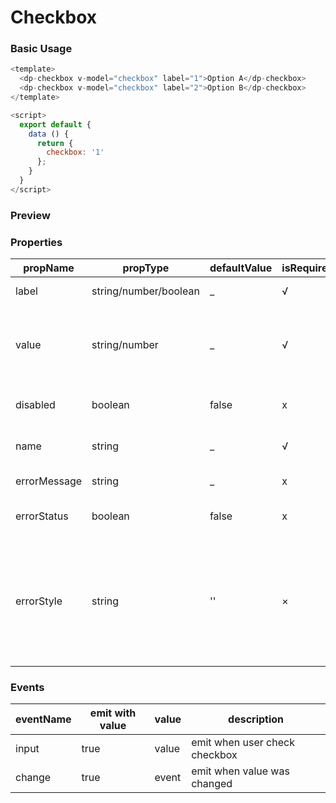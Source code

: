 # Checkbox

### Basic Usage

```js
<template>
  <dp-checkbox v-model="checkbox" label="1">Option A</dp-checkbox>
  <dp-checkbox v-model="checkbox" label="2">Option B</dp-checkbox>
</template>

<script>
  export default {
    data () {
      return {
        checkbox: '1'
      };
    }
  }
</script>
```
### Preview
<!-- STORY -->

### Properties

| propName     | propType      | defaultValue | isRequired | description |
|--------------|---------------|--------------|------------| ------------|
| label        | string/number/boolean | _            | √          | the value of checkbox |
| value        | string/number | _            | √          | sets or returns the value of the value attribute of checkbox |
| disabled     | boolean       | false        | x          | whether Checkbox is disabled |
| name         | string        | _            | √          | native 'name' attribute |
| errorMessage | string        | _            | x          | error message |
| errorStatus  | boolean       | false        | x          | whether show error message |
| errorStyle   |  string     |   ''     |   ×        |  two kinds of errorStyle, 'popover' shows popover style , '' shows underline style       |

### Events
| eventName     | emit with value |  value  | description |
|---------------|-----------------|---------  |---------  |
| input         |        true     | value | emit when user check checkbox|
| change         |        true     | event | emit when value was changed|
